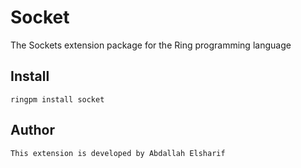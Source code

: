 # Socket

The Sockets extension package for the Ring programming language

## Install

	ringpm install socket

## Author

	This extension is developed by Abdallah Elsharif
